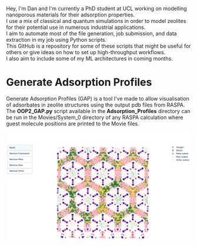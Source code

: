 Hey, I'm Dan and I'm currently a PhD student at UCL working on modelling nanoporous materials for their adsorption properties.  
I use a mix of classical and quantum simulations in order to model zeolites for their potential use in numerous industrial applications.  
I aim to automate most of the file generation, job submission, and data extraction in my job using Python scripts.  
This GitHub is a repository for some of these scripts that might be useful for others or give ideas on how to set up high-throughput workflows.  
I also aim to include some of my ML architectures in coming months.  

# Generate Adsorption Profiles

Generate Adsorption Profiles (GAP) is a tool I've made to allow visualisation of adsorbates in zeolite structures using the output pdb files from RASPA. The **OOP2_GAP.py** script available in the **Adsorption_Profiles** directory can be run in the Movies/System_0 directory of any RASPA calculation where guest molecule positions are printed to the Movie files.

![alt text](https://github.com/d4n-hewitt/d4n-hewitt/blob/main/Adsorption_Profiles/Example_image.png?raw=true)






